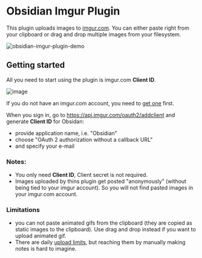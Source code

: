 Obsidian Imgur Plugin
===

This plugin uploads images to [imgur.com](https://imgur.com/).
You can either paste right from your clipboard or drag and drop multiple images from your filesystem.

![obsidian-imgur-plugin-demo](https://user-images.githubusercontent.com/1719646/104514289-080e2480-5602-11eb-8a1d-c59feb37cb4f.gif)

Getting started
---

All you need to start using the plugin is imgur.com **Client ID**. 

![image](https://user-images.githubusercontent.com/1719646/104515726-3bea4980-5604-11eb-92c5-9e448ff9c364.png)

If you do not have an imgur.com account, you need to [get one](https://imgur.com/register) first.

When you sign in, go to https://api.imgur.com/oauth2/addclient 
and generate **Client ID** for Obsidan:
- provide application name, i.e. "Obsidian"
- choose "OAuth 2 authorization without a callback URL"
- and specify your e-mail

### Notes:
- You only need **Client ID**, Client secret is not required.
- Images uploaded by thins plugin get posted "anonymously" (without being tied to your imgur account). 
  So you will not find pasted images in your imgur.com account.
  
### Limitations
- you can not paste animated gifs from the clipboard (they are copied as static images to the clipboard). 
  Use drag and drop instead if you want to upload animated gif.
- There are daily [upload limits](https://apidocs.imgur.com/#rate-limits), 
  but reaching them by manually making notes is hard to imagine.
